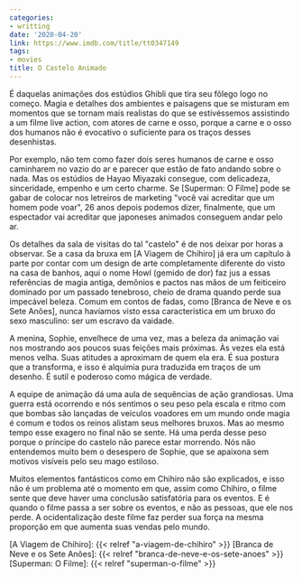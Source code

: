 ```yaml
---
categories:
- writting
date: '2020-04-20'
link: https://www.imdb.com/title/tt0347149
tags:
- movies
title: O Castelo Animado
---
```


É daquelas animações dos estúdios Ghibli que tira seu fôlego logo no começo. Magia e detalhes dos ambientes e paisagens que se misturam em momentos que se tornam mais realistas do que se estivéssemos assistindo a um filme live action, com atores de carne e osso, porque a carne e o osso dos humanos não é evocativo o suficiente para os traços desses desenhistas.

Por exemplo, não tem como fazer dois seres humanos de carne e osso caminharem no vazio do ar e parecer que estão de fato andando sobre o nada. Mas os estúdios de Hayao Miyazaki consegue, com delicadeza, sinceridade, empenho e um certo charme. Se [Superman: O Filme] pode se gabar de colocar nos letreiros de marketing "você vai acreditar que um homem pode voar", 26 anos depois podemos dizer, finalmente, que um espectador vai acreditar que japoneses animados conseguem andar pelo ar.

Os detalhes da sala de visitas do tal "castelo" é de nos deixar por horas a observar. Se a casa da bruxa em [A Viagem de Chihiro] já era um capítulo à parte por contar com um design de arte completamente diferente do visto na casa de banhos, aqui o nome Howl (gemido de dor) faz jus a essas referências de magia antiga, demônios e pactos nas mãos de um feiticeiro dominado por um passado tenebroso, cheio de drama quando perde sua impecável beleza. Comum em contos de fadas, como [Branca de Neve e os Sete Anões], nunca havíamos visto essa característica em um bruxo do sexo masculino: ser um escravo da vaidade.

A menina, Sophie, envelhece de uma vez, mas a beleza da animação vai nos mostrando aos poucos suas feições mais próximas. Às vezes ela está menos velha. Suas atitudes a aproximam de quem ela era. É sua postura que a transforma, e isso é alquimia pura traduzida em traços de um desenho. É sutil e poderoso como mágica de verdade.

A equipe de animação dá uma aula de sequências de ação grandiosas. Uma guerra está ocorrendo e nós sentimos o seu peso pela escala e ritmo com que bombas são lançadas de veículos voadores em um mundo onde magia é comum e todos os reinos alistam seus melhores bruxos. Mas ao mesmo tempo esse exagero no final não se sente. Há uma perda desse peso porque o príncipe do castelo não parece estar morrendo. Nós não entendemos muito bem o desespero de Sophie, que se apaixona sem motivos visíveis pelo seu mago estiloso.

Muitos elementos fantásticos como em Chihiro não são explicados, e isso não é um problema até o momento em que, assim como Chihiro, o filme sente que deve haver uma conclusão satisfatória para os eventos. E é quando o filme passa a ser sobre os eventos, e não as pessoas, que ele nos perde. A ocidentalização deste filme faz perder sua força na mesma proporção em que aumenta suas vendas pelo mundo.

[A Viagem de Chihiro]: {{< relref "a-viagem-de-chihiro" >}}
[Branca de Neve e os Sete Anões]: {{< relref "branca-de-neve-e-os-sete-anoes" >}}
[Superman: O Filme]: {{< relref "superman-o-filme" >}}
